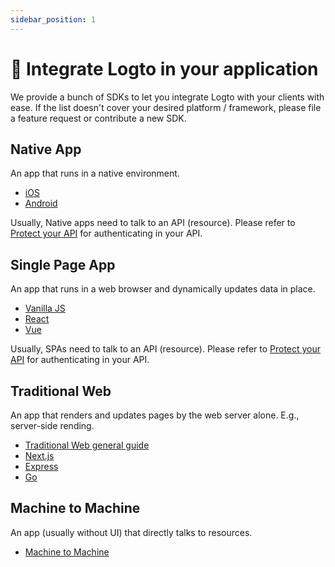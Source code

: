 ```yaml
---
sidebar_position: 1
---
```


# 🔗 Integrate Logto in your application

We provide a bunch of SDKs to let you integrate Logto with your clients with ease. If the list doesn't cover your desired platform / framework, please file a feature request or contribute a new SDK.

## Native App

An app that runs in a native environment.

- [iOS](./ios.mdx)
- [Android](./android.mdx)

Usually, Native apps need to talk to an API (resource). Please refer to [Protect your API](../protect-your-api/README.mdx) for authenticating in your API.

## Single Page App

An app that runs in a web browser and dynamically updates data in place.

- [Vanilla JS](./vanilla-js.mdx)
- [React](./react/README.mdx)
- [Vue](./vue.mdx)

Usually, SPAs need to talk to an API (resource). Please refer to [Protect your API](../protect-your-api/README.mdx) for authenticating in your API.

## Traditional Web

An app that renders and updates pages by the web server alone. E.g., server-side rending.

- [Traditional Web general guide](./traditional.mdx)
- [Next.js](./next-js.mdx)
- [Express](./express.mdx)
- [Go](./go.mdx)

## Machine to Machine

An app (usually without UI) that directly talks to resources.

- [Machine to Machine](./machine-to-machine.mdx)
